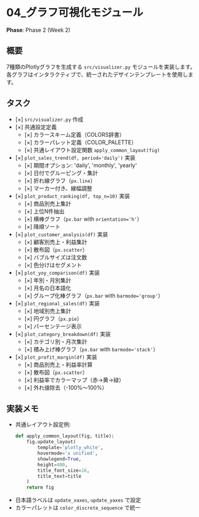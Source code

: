 # 04_グラフ可視化モジュール

**Phase**: Phase 2 (Week 2)

## 概要
7種類のPlotlyグラフを生成する `src/visualizer.py` モジュールを実装します。各グラフはインタラクティブで、統一されたデザインテンプレートを使用します。

## タスク
- [×] `src/visualizer.py` 作成
- [×] 共通設定定義
  - [×] カラースキーム定義（COLORS辞書）
  - [×] カラーパレット定義（COLOR_PALETTE）
  - [×] 共通レイアウト設定関数 `apply_common_layout(fig)`
- [×] `plot_sales_trend(df, period='daily')` 実装
  - [×] 期間オプション: 'daily', 'monthly', 'yearly'
  - [×] 日付でグルーピング・集計
  - [×] 折れ線グラフ（`px.line`）
  - [×] マーカー付き、線幅調整
- [×] `plot_product_ranking(df, top_n=10)` 実装
  - [×] 商品別売上集計
  - [×] 上位N件抽出
  - [×] 横棒グラフ（`px.bar` with `orientation='h'`）
  - [×] 降順ソート
- [×] `plot_customer_analysis(df)` 実装
  - [×] 顧客別売上・利益集計
  - [×] 散布図（`px.scatter`）
  - [×] バブルサイズは注文数
  - [×] 色分けはセグメント
- [×] `plot_yoy_comparison(df)` 実装
  - [×] 年別・月別集計
  - [×] 月名の日本語化
  - [×] グループ化棒グラフ（`px.bar` with `barmode='group'`）
- [×] `plot_regional_sales(df)` 実装
  - [×] 地域別売上集計
  - [×] 円グラフ（`px.pie`）
  - [×] パーセンテージ表示
- [×] `plot_category_breakdown(df)` 実装
  - [×] カテゴリ別・月次集計
  - [×] 積み上げ棒グラフ（`px.bar` with `barmode='stack'`）
- [×] `plot_profit_margin(df)` 実装
  - [×] 商品別売上・利益率計算
  - [×] 散布図（`px.scatter`）
  - [×] 利益率でカラーマップ（赤→黄→緑）
  - [×] 外れ値除去（-100%～100%）

## 実装メモ
- 共通レイアウト設定例:
  ```python
  def apply_common_layout(fig, title):
      fig.update_layout(
          template='plotly_white',
          hovermode='x unified',
          showlegend=True,
          height=400,
          title_font_size=16,
          title_text=title
      )
      return fig
  ```
- 日本語ラベルは `update_xaxes`, `update_yaxes` で設定
- カラーパレットは `color_discrete_sequence` で統一
